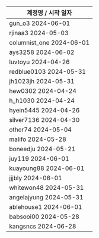 | 계정명 / 시작 일자|
|--------|
| gun_o3 2024-06-01 |
| rjinaa3 2024-05-03 |
| columnist_one 2024-06-01 |
| ays3258 2024-06-02 |
| luvtoyu 2024-04-26 |
| redblue0103 2024-05-31 |
| jh1023jh 2024-05-31 |
| hew0302 2024-04-24 |
| h_h1030 2024-04-24 |
| hyein5445 2024-04-26 |
| silver7136 2024-04-30 |
| other74 2024-05-04 |
| malifo 2024-05-28 |
| boneedju  2024-05-21 |
| juy119  2024-06-01 |
| kuayoung88  2024-06-01 |
| jjjbly  2024-06-01 |
| whitewon48  2024-05-31 |
| angelajyung  2024-05-31 |
| ablehouse1  2024-06-01 |
| babsooi00  2024-05-28 |
| kangsncs  2024-06-28 |

